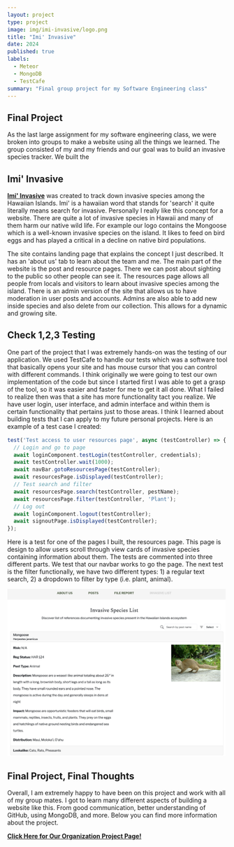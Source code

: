 ```yaml
---
layout: project
type: project
image: img/imi-invasive/logo.png
title: "Imi' Invasive"
date: 2024
published: true
labels:
  - Meteor
  - MongoDB
  - TestCafe
summary: "Final group project for my Software Engineering class"
---
```


## Final Project

As the last large assignment for my software engineering class, we were broken into groups to make a website using all the things we learned. The group consisted of my and my friends and our goal was to build an invasive species tracker. We built the 

## Imi' Invasive

[**Imi' Invasive**](https://imi-invasive.me/) was created to track down invasive species among the Hawaiian Islands. Imi' is a hawaiian word that stands for 'search' it quite literally means search for invasive. Personally I really like this concept for a website. There are quite a lot of invasive species in Hawaii and many of them harm our native wild life. For example our logo contains the Mongoose which is a well-known invasive species on the island. It likes to feed on bird eggs and has played a critical in a decline on native bird populations.

The site contains landing page that explains the concept I just described. It has an 'about us' tab to learn about the team and me. The main part of the website is the post and resource pages. There we can post about sighting to the public so other people can see it. The resources page allows all people from locals and visitors to learn about invasive species among the island. There is an admin version of the site that allows us to have moderation in user posts and accounts. Admins are also able to add new inside species and also delete from our collection. This allows for a dynamic and growing site.

## Check 1,2,3 Testing

One part of the project that I was extremely hands-on was the testing of our application. We used TestCafe to handle our tests which was a software tool that basically opens your site and has mouse cursor that you can control with different commands. I think originally we were going to test our own implementation of the code but since I started first I was able to get a grasp of the tool, so it was easier and faster for me to get it all done. What I failed to realize then was that a site has more functionality tact you realize. We have user login, user interface, and admin interface and within them is certain functionality that pertains just to those areas. I think I learned about building tests that I can apply to my future personal projects. Here is an example of a test case I created:

```js
test('Test access to user resources page', async (testController) => {
  // Login and go to page
  await loginComponent.testLogin(testController, credentials);
  await testController.wait(1000);
  await navBar.gotoResourcesPage(testController);
  await resourcesPage.isDisplayed(testController);
  // Test search and filter
  await resourcesPage.search(testController, pestName);
  await resourcesPage.filter(testController, 'Plant');
  // Log out
  await loginComponent.logout(testController);
  await signoutPage.isDisplayed(testController);
});
```

Here is a test for one of the pages I built, the resources page. This page is design to allow users scroll through view cards of invasive species containing information about them. The tests are commented into three different parts. We test that our navbar works to go the page. The next test is the filter functionally, we have two different types: 1) a regular text search, 2) a dropdown to filter by type (i.e. plant, animal).

<img width="500" class="text-center" src="../img/imi-invasive/user-resources.png">


## Final Project, Final Thoughts

Overall, I am extremely happy to have been on this project and work with all of my group mates. I got to learn many different aspects of building a website like this. From good communication, better understanding of GitHub, using MongoDB, and more. Below you can find more information about the project.

[**Click Here for Our Organization Project Page!**](https://islandinvaders.github.io/)